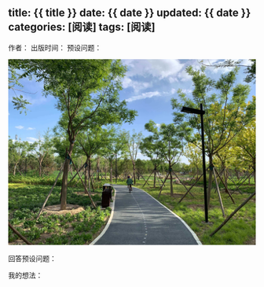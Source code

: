 title: {{ title }}
date: {{ date }}
updated: {{ date }}
categories: [阅读]
tags: [阅读]
---

  作者：
  出版时间：
  预设问题：

<img src="/imgs/readGuide/park.jpeg" alt="高效阅读" /> 


<!-- more -->


回答预设问题：

  

我的想法：



